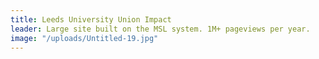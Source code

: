 ```yaml
---
title: Leeds University Union Impact
leader: Large site built on the MSL system. 1M+ pageviews per year.
image: "/uploads/Untitled-19.jpg"
---
```


